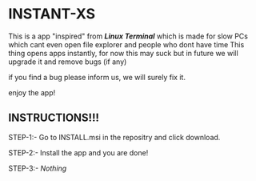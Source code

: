 # INSTANT-XS

This is a app "inspired" from ***Linux Terminal*** which is made for slow PCs which cant even open file explorer and people who dont have time
This thing opens apps instantly, for now this may suck but in future we will upgrade it and remove bugs (if any)

if you find a bug please inform us, we will surely fix it.

enjoy the app!


## INSTRUCTIONS!!!
STEP-1:- Go to INSTALL.msi in the repositry and click download.

STEP-2:- Install the app and you are done!

STEP-3:- *Nothing*
<!-- so you're reading this

Never gonna give you up!

also.. you are an idiot if you're reading this LOL XD -->
